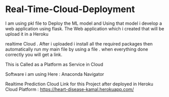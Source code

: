 # Real-Time-Cloud-Deployment
I am using pkl file to Deploy the ML model and Using that model i develop a web application using flask. The Web application which i created that will be  upload it in a Heroku 

realtime Cloud . After i uploaded i install all the required packages then automatically run my main file by using a file  . when everything done correctly you will get a link.

This is Called as a Platform as Service in Cloud

Software i am using Here : Anaconda Navigator



Realtime Prediction Cloud Link for this Project after deployed in Heroku Cloud Platform : 
https://heart-disease-kamal.herokuapp.com/
